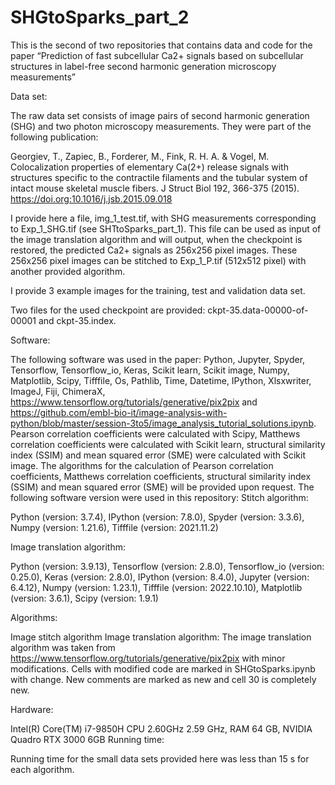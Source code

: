 # SHGtoSparks_part_2
This is the second of two repositories that contains data and code for the paper “Prediction of fast subcellular Ca2+ signals based on subcellular structures in label-free second harmonic generation microscopy measurements”

Data set:

The raw data set consists of image pairs of second harmonic generation (SHG) and two photon microscopy measurements. They were part of the following publication:

Georgiev, T., Zapiec, B., Forderer, M., Fink, R. H. A. & Vogel, M. Colocalization properties of elementary Ca(2+) release signals with structures specific to the contractile filaments and the tubular system of intact mouse skeletal muscle fibers. J Struct Biol 192, 366-375 (2015). https://doi.org:10.1016/j.jsb.2015.09.018

I provide here a file, img_1_test.tif, with SHG measurements corresponding to Exp_1_SHG.tif (see SHTtoSparks_part_1). This file can be used as input of the image translation algorithm and will output, when the checkpoint is restored, the predicted Ca2+ signals as 256x256 pixel images. These 256x256 pixel images can be stitched to Exp_1_P.tif (512x512 pixel) with another provided algorithm.

I provide 3 example images for the training, test and validation data set.

Two files for the used checkpoint are provided: ckpt-35.data-00000-of-00001 and ckpt-35.index.

Software:

The following software was used in the paper: Python, Jupyter, Spyder, Tensorflow, Tensorflow_io, Keras, Scikit learn, Scikit image, Numpy, Matplotlib, Scipy, Tifffile, Os, Pathlib, Time, Datetime, IPython, Xlsxwriter, ImageJ, Fiji, ChimeraX, https://www.tensorflow.org/tutorials/generative/pix2pix and https://github.com/embl-bio-it/image-analysis-with-python/blob/master/session-3to5/image_analysis_tutorial_solutions.ipynb.
Pearson correlation coefficients were calculated with Scipy, Matthews correlation coefficients were calculated with Scikit learn, structural similarity index (SSIM) and mean squared error (SME) were calculated with Scikit image. The algorithms for the calculation of Pearson correlation coefficients, Matthews correlation coefficients, structural similarity index (SSIM) and mean squared error (SME) will be provided upon request.
The following software version were used in this repository:
Stitch algorithm:

Python (version: 3.7.4), IPython (version: 7.8.0), Spyder (version: 3.3.6), Numpy (version: 1.21.6), Tifffile (version: 2021.11.2)


Image translation algorithm:

Python (version: 3.9.13), Tensorflow (version: 2.8.0), Tensorflow_io (version: 0.25.0), Keras (version: 2.8.0), IPython (version: 8.4.0), Jupyter (version: 6.4.12), Numpy (version: 1.23.1), Tifffile (version: 2022.10.10), Matplotlib (version: 3.6.1), Scipy (version: 1.9.1)


Algorithms:

Image stitch algorithm
Image translation algorithm: The image translation algorithm was taken from https://www.tensorflow.org/tutorials/generative/pix2pix with minor modifications. Cells with modified code are marked in SHGtoSparks.ipynb with change. New comments are marked as new and cell 30 is completely new.

Hardware:

Intel(R) Core(TM) i7-9850H CPU 2.60GHz   2.59 GHz, RAM 64 GB, NVIDIA Quadro RTX 3000 6GB
Running time:

Running time for the small data sets provided here was less than 15 s for each algorithm.
